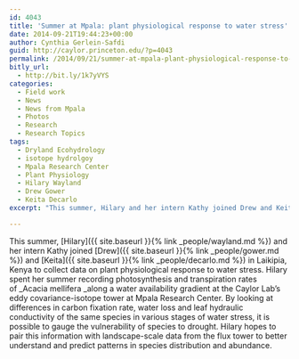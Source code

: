 ```yaml
---
id: 4043
title: 'Summer at Mpala: plant physiological response to water stress'
date: 2014-09-21T19:44:23+00:00
author: Cynthia Gerlein-Safdi
guid: http://caylor.princeton.edu/?p=4043
permalink: /2014/09/21/summer-at-mpala-plant-physiological-response-to-water-stress/
bitly_url:
  - http://bit.ly/1k7yVYS
categories:
  - Field work
  - News
  - News from Mpala
  - Photos
  - Research
  - Research Topics
tags:
  - Dryland Ecohydrology
  - isotope hydrolgoy
  - Mpala Research Center
  - Plant Physiology
  - Hilary Wayland
  - Drew Gower
  - Keita Decarlo
excerpt: "This summer, Hilary and her intern Kathy joined Drew and Keita in Laikipia, Kenya to collect data on plant physiological response to water stress."

---
```


This summer, [Hilary]({{ site.baseurl }}{% link _people/wayland.md %}) and her intern Kathy joined [Drew]({{ site.baseurl }}{% link _people/gower.md %}) and [Keita]({{ site.baseurl }}{% link _people/decarlo.md %}) in Laikipia, Kenya to collect data on plant physiological response to water stress.<!--more--> Hilary spent her summer recording photosynthesis and transpiration rates of _Acacia mellifera _along a water availability gradient at the Caylor Lab&#8217;s eddy covariance-isotope tower at Mpala Research Center. By looking at differences in carbon fixation rate, water loss and leaf hydraulic conductivity of the same species in various stages of water stress, it is possible to gauge the vulnerability of species to drought. Hilary hopes to pair this information with landscape-scale data from the flux tower to better understand and predict patterns in species distribution and abundance.